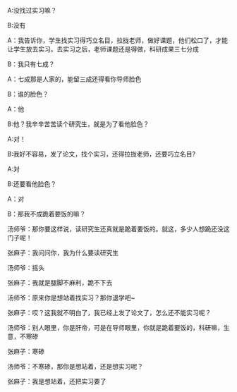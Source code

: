 A:没找过实习嘛？

B:没有

A：我告诉你，学生找实习得巧立名目，拉拢老师，做好课题，他们松口了，才能让学生放去实习。去实习之后，老师课题还是得做，科研成果三七分成

B：我只有七成？

A：七成那是人家的，能留三成还得看你导师脸色

B：谁的脸色？

A：他

B:他？我辛辛苦苦读个研究生，就是为了看他脸色？

A:对！

B:我好不容易，发了论文，找个实习，还得拉拢老师，还要巧立名目?

A:对

B:还要看他脸色？

A：对

B：那我不成跪着要饭的嘛？

汤师爷：那你要这样说，读研究生还真就是跪着要饭的。就这，多少人想跪还没这门子呢！

张麻子：我问问你，我为什么要读研究生

汤师爷：摇头

张麻子：我就是腿脚不麻利，跪不下去

汤师爷：原来你是想站着找实习？那你退学吧~

张麻子：哎？这我就不明白了，我已经上发了论文了，怎么还不能实习呢？

汤师爷：别人眼里，你是肝帝，可是在导师眼里，你就是跪着要饭的，科研嘛，生意，不寒碜

张麻子：寒碜

汤师爷：不寒碜，那你是想站着，还是想实习呢？

张麻子：我是想站着，还把实习要了

